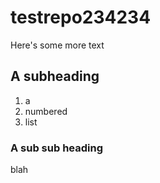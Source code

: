 # testrepo234234

Here's some more text

## A subheading

 1. a
 2. numbered
 3. list
 
### A sub sub heading

blah
 
